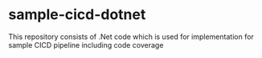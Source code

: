 # sample-cicd-dotnet
This repository consists of .Net code which is used for implementation for sample CICD pipeline including code coverage
